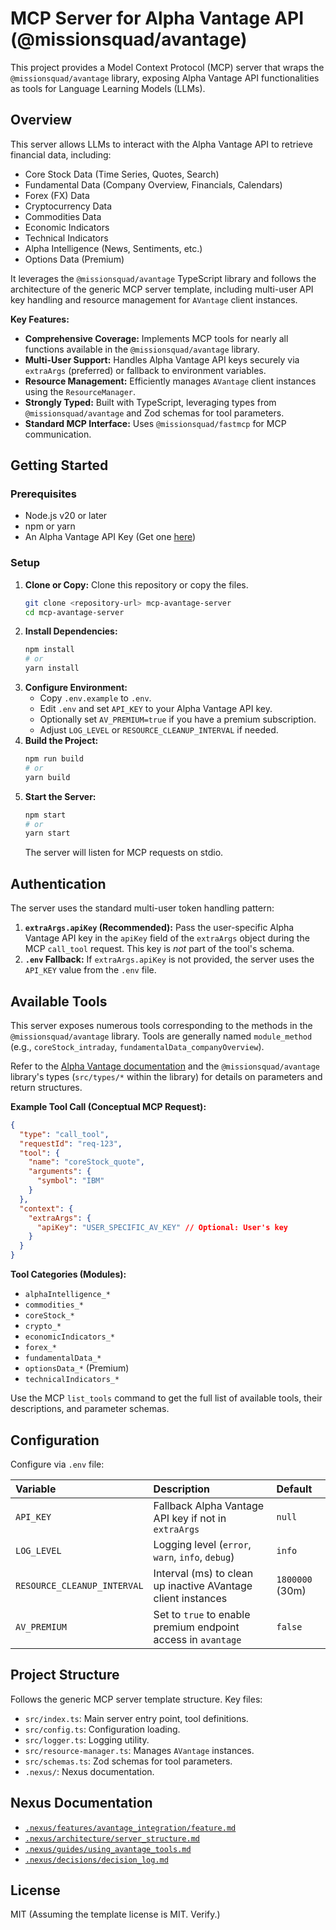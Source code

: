 # MCP Server for Alpha Vantage API (@missionsquad/avantage)

This project provides a Model Context Protocol (MCP) server that wraps the `@missionsquad/avantage` library, exposing Alpha Vantage API functionalities as tools for Language Learning Models (LLMs).

## Overview

This server allows LLMs to interact with the Alpha Vantage API to retrieve financial data, including:

- Core Stock Data (Time Series, Quotes, Search)
- Fundamental Data (Company Overview, Financials, Calendars)
- Forex (FX) Data
- Cryptocurrency Data
- Commodities Data
- Economic Indicators
- Technical Indicators
- Alpha Intelligence (News, Sentiments, etc.)
- Options Data (Premium)

It leverages the `@missionsquad/avantage` TypeScript library and follows the architecture of the generic MCP server template, including multi-user API key handling and resource management for `AVantage` client instances.

**Key Features:**

- **Comprehensive Coverage:** Implements MCP tools for nearly all functions available in the `@missionsquad/avantage` library.
- **Multi-User Support:** Handles Alpha Vantage API keys securely via `extraArgs` (preferred) or fallback to environment variables.
- **Resource Management:** Efficiently manages `AVantage` client instances using the `ResourceManager`.
- **Strongly Typed:** Built with TypeScript, leveraging types from `@missionsquad/avantage` and Zod schemas for tool parameters.
- **Standard MCP Interface:** Uses `@missionsquad/fastmcp` for MCP communication.

## Getting Started

### Prerequisites

- Node.js v20 or later
- npm or yarn
- An Alpha Vantage API Key (Get one [here](https://www.alphavantage.co/support/#api-key))

### Setup

1.  **Clone or Copy:** Clone this repository or copy the files.
    ```bash
    git clone <repository-url> mcp-avantage-server
    cd mcp-avantage-server
    ```
2.  **Install Dependencies:**
    ```bash
    npm install
    # or
    yarn install
    ```
3.  **Configure Environment:**
    - Copy `.env.example` to `.env`.
    - Edit `.env` and set `API_KEY` to your Alpha Vantage API key.
    - Optionally set `AV_PREMIUM=true` if you have a premium subscription.
    - Adjust `LOG_LEVEL` or `RESOURCE_CLEANUP_INTERVAL` if needed.
4.  **Build the Project:**
    ```bash
    npm run build
    # or
    yarn build
    ```
5.  **Start the Server:**
    ```bash
    npm start
    # or
    yarn start
    ```
    The server will listen for MCP requests on stdio.

## Authentication

The server uses the standard multi-user token handling pattern:

1.  **`extraArgs.apiKey` (Recommended):** Pass the user-specific Alpha Vantage API key in the `apiKey` field of the `extraArgs` object during the MCP `call_tool` request. This key is _not_ part of the tool's schema.
2.  **`.env` Fallback:** If `extraArgs.apiKey` is not provided, the server uses the `API_KEY` value from the `.env` file.

## Available Tools

This server exposes numerous tools corresponding to the methods in the `@missionsquad/avantage` library. Tools are generally named `module_method` (e.g., `coreStock_intraday`, `fundamentalData_companyOverview`).

Refer to the [Alpha Vantage documentation](https://www.alphavantage.co/documentation/) and the `@missionsquad/avantage` library's types (`src/types/*` within the library) for details on parameters and return structures.

**Example Tool Call (Conceptual MCP Request):**

```json
{
  "type": "call_tool",
  "requestId": "req-123",
  "tool": {
    "name": "coreStock_quote",
    "arguments": {
      "symbol": "IBM"
    }
  },
  "context": {
    "extraArgs": {
      "apiKey": "USER_SPECIFIC_AV_KEY" // Optional: User's key
    }
  }
}
```

**Tool Categories (Modules):**

- `alphaIntelligence_*`
- `commodities_*`
- `coreStock_*`
- `crypto_*`
- `economicIndicators_*`
- `forex_*`
- `fundamentalData_*`
- `optionsData_*` (Premium)
- `technicalIndicators_*`

Use the MCP `list_tools` command to get the full list of available tools, their descriptions, and parameter schemas.

## Configuration

Configure via `.env` file:

| Variable                    | Description                                                   | Default         |
| :-------------------------- | :------------------------------------------------------------ | :-------------- |
| `API_KEY`                   | Fallback Alpha Vantage API key if not in `extraArgs`          | `null`          |
| `LOG_LEVEL`                 | Logging level (`error`, `warn`, `info`, `debug`)              | `info`          |
| `RESOURCE_CLEANUP_INTERVAL` | Interval (ms) to clean up inactive AVantage client instances  | `1800000` (30m) |
| `AV_PREMIUM`                | Set to `true` to enable premium endpoint access in `avantage` | `false`         |

## Project Structure

Follows the generic MCP server template structure. Key files:

- `src/index.ts`: Main server entry point, tool definitions.
- `src/config.ts`: Configuration loading.
- `src/logger.ts`: Logging utility.
- `src/resource-manager.ts`: Manages `AVantage` instances.
- `src/schemas.ts`: Zod schemas for tool parameters.
- `.nexus/`: Nexus documentation.

## Nexus Documentation

- [`.nexus/features/avantage_integration/feature.md`](/.nexus/features/avantage_integration/feature.md)
- [`.nexus/architecture/server_structure.md`](/.nexus/architecture/server_structure.md)
- [`.nexus/guides/using_avantage_tools.md`](/.nexus/guides/using_avantage_tools.md)
- [`.nexus/decisions/decision_log.md`](/.nexus/decisions/decision_log.md)

## License

MIT (Assuming the template license is MIT. Verify.)
